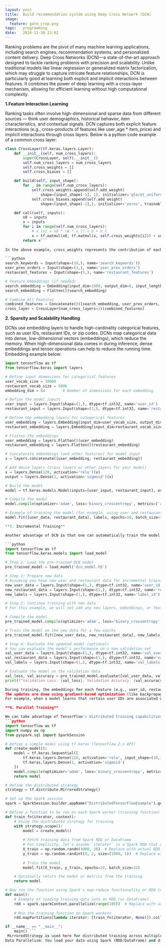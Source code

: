 ```yaml
---
layout: post
title:  Build recommendation system using Deep Cross Network (DCN)
image:
  feature: gate_crop.png
tags:   programming
date:   2024-11-30 13:02
---
```


Ranking problems are the pivot of many machine learning applications, including search engines, recommendation systems, and personalized content delivery. Deep Cross Networks (DCN)—a state-of-the-art approach designed to tackle ranking problems with precision and scalability. 
Unlike traditional models like linear regression or generalized matrix factorization, which may struggle to capture intricate feature relationships, DCN is particularly good at learning both explicit and implicit interactions between features. It combines the power of deep learning with a cross-layer mechanism, allowing for efficient learning without high computational complexity.


**1.Feature Interaction Learning**

Ranking tasks often involve high-dimensional and sparse data from different sources — think user demographics, historical behavior, item characteristics, and contextual signals. DCN captures both explicit feature interactions (e.g., cross-products of features like user_age * item_price) and implicit interactions through cross layers. Below is a python code example of a common cross layer:

```python
class CrossLayer(tf.keras.layers.Layer):
    def __init__(self, num_cross_layers):
        super(CrossLayer, self).__init__()
        self.num_cross_layers = num_cross_layers
        self.cross_weights = []
        self.cross_biases = []

    def build(self, input_shape):
        for _ in range(self.num_cross_layers):
            self.cross_weights.append(self.add_weight(
                shape=(input_shape[-1], 1), initializer='glorot_uniform', trainable=True))
            self.cross_biases.append(self.add_weight(
                shape=(input_shape[-1],), initializer='zeros', trainable=True))

    def call(self, inputs):
        x0 = inputs
        x = inputs
        for i in range(self.num_cross_layers):
            # x_l+1 = x0 * (W * x_l) + b + x_l
            x = tf.matmul(x0, tf.matmul(x, self.cross_weights[i])) + self.cross_biases[i] + x
        return x```
 
In the above example, cross_weights represents the contribution of each feature to the other features. The weights will be updated and adjusted for each layer. cross_biases are used to offset the interactions captured by the cross weights. They allow the model to fine-tune feature interactions by adding a constant adjustment to each dimension. Later, you will call the build function with all your features as below:

```python
search_keywords = Input(shape=(10,), name='search_keywords'))
user_prev_orders = Input(shape=(1,), name='user_prev_orders')
restaurant_features = Input(shape=(5,), name='restaurant_features')

# Feature Embeddings (if needed)
search_embedding = Embedding(input_dim=1000, output_dim=8, input_length=10)(search_keywords)  # Embedding for keywords
search_embedding = Flatten()(search_embedding)

# Combine All Features
combined_features = Concatenate()([search_embedding, user_prev_orders, restaurant_features])
cross_layer = CrossLayer(num_cross_layers=3)(combined_features)
```
**2. Sparsity and Scalability Handling**

DCNs use embedding layers to handle high-cardinality categorical features, such as user IDs, restaurant IDs, or zip codes. DCNs map categorical data into dense, low-dimensional vectors (embeddings), which reduce the memory. When high-dimensional data comes in during inference, dense embeddings and tensor operations can help to reduce the running time. Embedding example below:

```python
import tensorflow as tf
from tensorflow.keras import layers

# Define input dimensions for categorical features
user_vocab_size = 10000 
restaurant_vocab_size = 5000 
embedding_dim = 64        # Number of dimensions for each embedding

# Define the model inputs
user_input = layers.Input(shape=(1,), dtype=tf.int32, name='user_id')  # User ID
restaurant_input = layers.Input(shape=(1,), dtype=tf.int32, name='restaurant_id')  # Restaurant ID

# Define the embedding layers for categorical features
user_embedding = layers.Embedding(input_dim=user_vocab_size, output_dim=embedding_dim)(user_input)
restaurant_embedding = layers.Embedding(input_dim=restaurant_vocab_size, output_dim=embedding_dim)(restaurant_input)

# Flatten the embeddings
user_embedding = layers.Flatten()(user_embedding)
restaurant_embedding = layers.Flatten()(restaurant_embedding)

# Concatenate embeddings (and other features) for model input
x = layers.concatenate([user_embedding, restaurant_embedding])

# Add dense layers (Cross layers or other layers for your model)
x = layers.Dense(128, activation='relu')(x)
output = layers.Dense(1, activation='sigmoid')(x)

# Build the model
model = tf.keras.models.Model(inputs=[user_input, restaurant_input], outputs=output)

# Compile the model
model.compile(optimizer='adam', loss='binary_crossentropy', metrics=['accuracy'])

# Example of training the model (for example, using user and restaurant data)
model.fit([user_data, restaurant_data], labels, epochs=10, batch_size=32)```

**3. Incremental Training**

Another advantage of DCN is that one can automatically train the model using the incremental data by freezing the layers of the pretrained model. The following example shows how to do that by code:

```python
import tensorflow as tf
from tensorflow.keras.models import load_model

# Step 1: Load the pre-trained DCN model
pre_trained_model = load_model('dcn_model.h5')

# Step 2: Prepare new data
# Assuming you have new user and restaurant data for incremental training
new_user_data = layers.Input(shape=(1,), dtype=tf.int32, name='user_id')
new_restaurant_data = layers.Input(shape=(1,), dtype=tf.int32, name='restaurant_id')
new_labels = layers.Input(shape=(1,), dtype=tf.int32, name='label_id')

# Step 3: Continue training with new data
# For this example, we will not add any new layers, embeddings, or features.

# Compile the model
pre_trained_model.compile(optimizer='adam', loss='binary_crossentropy', metrics=['accuracy'])

# Train the model on the new data for a few epochs
pre_trained_model.fit([new_user_data, new_restaurant_data], new_labels, epochs=5, batch_size=32)

# Step 4: Evaluate the updated model (optional)
# You can evaluate the model's performance on a new validation set
val_user_data = layers.Input(shape=(1,), dtype=tf.int32, name='val_user_id')
val_restaurant_data = layers.Input(shape=(1,), dtype=tf.int32, name='val_restaurant_id')
val_labels = layers.Input(shape=(1,), dtype=tf.int32, name='val_labels')

# Evaluate the model on the validation data
val_loss, val_accuracy = pre_trained_model.evaluate([val_user_data, val_restaurant_data], val_labels)
print(f"Validation Loss: {val_loss}, Validation Accuracy: {val_accuracy}")```

During training, the embeddings for each feature (e.g., user_id, restaurant_id) are updated along with the rest of the model's parameters (e.g., weights of the cross layers, other dense layers, etc.).
The updates are done using gradient-based optimization (like backpropagation), and the embeddings are learned as part of the overall model. This means that as the model learns to make better predictions, it also learns how to represent these categorical variables in a more meaningful way within the embedding space.
For example, when a model learns that certain user IDs are associated with certain types of restaurants (like users in a particular zip code preferring Italian cuisine), it will adjust the embeddings of the user_id and restaurant_id to reflect these associations. Over time, the embeddings evolve to better capture the relationships between users, restaurants, and other features, improving the model's performance in ranking or recommendation tasks.

**4. Parallel Training**

We can take advantage of TensorFlow's distributed training capabilities, which allows to split the training workload across multiple devices (CPUs or GPUs), speeding up the process when handling large datasets. Below is an example code of how to set up parallel training for a DCN model using TensorFlow and Spark.
```python
import tensorflow as tf
import numpy as np
from pyspark.sql import SparkSession

# Define a simple model using tf.keras (TensorFlow 2.x API)
def create_model():
    model = tf.keras.Sequential([
        tf.keras.layers.Dense(128, activation='relu', input_shape=(10,)),
        tf.keras.layers.Dense(1, activation='sigmoid')
    ])
    model.compile(optimizer='adam', loss='binary_crossentropy', metrics=['accuracy'])
    return model

# Define the distributed strategy
strategy = tf.distribute.MirroredStrategy()

# Set up the Spark session
spark = SparkSession.builder.appName("DistributedTensorFlowExample").getOrCreate()

# Define a function to be run on each Spark worker (training function)
def train_fn(iterator, context):
    # Using the distributed strategy for training
    with strategy.scope():
        model = create_model()
        
        # Fetch training data from Spark RDD or DataFrame
        # For simplicity, let's assume `iterator` is a Spark RDD that returns batches of data
        X_train = np.random.randn(1000, 10)  # Replace with actual RDD fetching
        y_train = np.random.randint(0, 2, size=(1000, 1))  # Replace with actual labels
        
        # Train the model
        model.fit(X_train, y_train, epochs=10, batch_size=32)

    # Optionally return the model or metrics from the training
    return model

# Now run the function using Spark's map-reduce functionality or RDD transformation
def main():
    # Example of loading training data into an RDD (or DataFrame)
    rdd = spark.sparkContext.parallelize(range(100))  # Replace with actual data
    
    # Run the training function on Spark workers
    rdd.mapPartitions(lambda iterator: [train_fn(iterator, None)]).collect()

if __name__ == "__main__":
    main() ```
 MirroredStrategy is used here for distributed training across multiple GPUs. You can also use MultiWorkerMirroredStrategy for multi-node training if you have a multi-node cluster.
Data Parallelism: You load your data using Spark (RDD/DataFrame) and distribute it across multiple nodes. The train_fn function is executed on each Spark worker.
